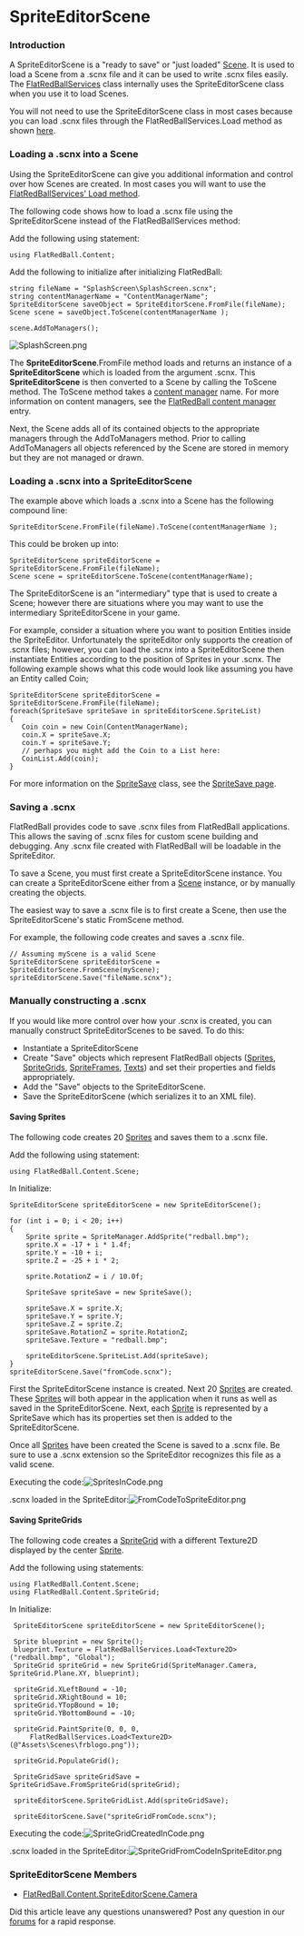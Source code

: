 # SpriteEditorScene

### Introduction

A SpriteEditorScene is a "ready to save" or "just loaded" [Scene](../../../../frb/docs/index.php). It is used to load a Scene from a .scnx file and it can be used to write .scnx files easily. The [FlatRedBallServices](../../../../frb/docs/index.php) class internally uses the SpriteEditorScene class when you use it to load Scenes.

You will not need to use the SpriteEditorScene class in most cases because you can load .scnx files through the FlatRedBallServices.Load method as shown [here](../../../../frb/docs/index.php#Loading\_a\_Scene\_From\_File).

### Loading a .scnx into a Scene

Using the SpriteEditorScene can give you additional information and control over how Scenes are created. In most cases you will want to use the [FlatRedBallServices' Load method](../../../../frb/docs/index.php#Loading\_a\_Scene\_From\_File).

The following code shows how to load a .scnx file using the SpriteEditorScene instead of the FlatRedBallServices method:

Add the following using statement:

```
using FlatRedBall.Content;
```

Add the following to initialize after initializing FlatRedBall:

```
string fileName = "SplashScreen\SplashScreen.scnx";
string contentManagerName = "ContentManagerName";
SpriteEditorScene saveObject = SpriteEditorScene.FromFile(fileName);
Scene scene = saveObject.ToScene(contentManagerName );

scene.AddToManagers();
```

![SplashScreen.png](../../../../.gitbook/assets/migrated\_media-SplashScreen.png)

The **SpriteEditorScene**.FromFile method loads and returns an instance of a **SpriteEditorScene** which is loaded from the argument .scnx. This **SpriteEditorScene** is then converted to a Scene by calling the ToScene method. The ToScene method takes a [content manager](../../../../frb/docs/index.php) name. For more information on content managers, see the [FlatRedBall content manager](../../../../frb/docs/index.php) entry.

Next, the Scene adds all of its contained objects to the appropriate managers through the AddToManagers method. Prior to calling AddToManagers all objects referenced by the Scene are stored in memory but they are not managed or drawn.

### Loading a .scnx into a SpriteEditorScene

The example above which loads a .scnx into a Scene has the following compound line:

```
SpriteEditorScene.FromFile(fileName).ToScene(contentManagerName );
```

This could be broken up into:

```
SpriteEditorScene spriteEditorScene = SpriteEditorScene.FromFile(fileName);
Scene scene = spriteEditorScene.ToScene(contentManagerName);
```

The SpriteEditorScene is an "intermediary" type that is used to create a Scene; however there are situations where you may want to use the intermediary SpriteEditorScene in your game.

For example, consider a situation where you want to position Entities inside the SpriteEditor. Unfortunately the spriteEditor only supports the creation of .scnx files; however, you can load the .scnx into a SpriteEditorScene then instantiate Entities according to the position of Sprites in your .scnx. The following example shows what this code would look like assuming you have an Entity called Coin;

```
SpriteEditorScene spriteEditorScene = SpriteEditorScene.FromFile(fileName);
foreach(SpriteSave spriteSave in spriteEditorScene.SpriteList)
{
   Coin coin = new Coin(ContentManagerName);
   coin.X = spriteSave.X;
   coin.Y = spriteSave.Y;
   // perhaps you might add the Coin to a List here:
   CoinList.Add(coin);
}
```

For more information on the [SpriteSave](../../../../frb/docs/index.php) class, see the [SpriteSave page](../../../../frb/docs/index.php).

### Saving a .scnx

FlatRedBall provides code to save .scnx files from FlatRedBall applications. This allows the saving of .scnx files for custom scene building and debugging. Any .scnx file created with FlatRedBall will be loadable in the SpriteEditor.

To save a Scene, you must first create a SpriteEditorScene instance. You can create a SpriteEditorScene either from a [Scene](../../../../frb/docs/index.php) instance, or by manually creating the objects.

The easiest way to save a .scnx file is to first create a Scene, then use the SpriteEditorScene's static FromScene method.

For example, the following code creates and saves a .scnx file.

```
// Assuming myScene is a valid Scene
SpriteEditorScene spriteEditorScene = SpriteEditorScene.FromScene(myScene);
spriteEditorScene.Save("fileName.scnx");
```

### Manually constructing a .scnx

If you would like more control over how your .scnx is created, you can manually construct SpriteEditorScenes to be saved. To do this:

* Instantiate a SpriteEditorScene
* Create "Save" objects which represent FlatRedBall objects ([Sprites](../../../../frb/docs/index.php), [SpriteGrids](../../../../frb/docs/index.php), [SpriteFrames](../../../../frb/docs/index.php), [Texts](../../../../frb/docs/index.php)) and set their properties and fields appropriately.
* Add the "Save" objects to the SpriteEditorScene.
* Save the SpriteEditorScene (which serializes it to an XML file).

#### Saving Sprites

The following code creates 20 [Sprites](../../../../frb/docs/index.php) and saves them to a .scnx file.

Add the following using statement:

```
using FlatRedBall.Content.Scene;
```

In Initialize:

```
SpriteEditorScene spriteEditorScene = new SpriteEditorScene();

for (int i = 0; i < 20; i++)
{
    Sprite sprite = SpriteManager.AddSprite("redball.bmp");
    sprite.X = -17 + i * 1.4f;
    sprite.Y = -10 + i;
    sprite.Z = -25 + i * 2;

    sprite.RotationZ = i / 10.0f;

    SpriteSave spriteSave = new SpriteSave();

    spriteSave.X = sprite.X;
    spriteSave.Y = sprite.Y;
    spriteSave.Z = sprite.Z;
    spriteSave.RotationZ = sprite.RotationZ;
    spriteSave.Texture = "redball.bmp";

    spriteEditorScene.SpriteList.Add(spriteSave);
}
spriteEditorScene.Save("fromCode.scnx");
```

First the SpriteEditorScene instance is created. Next 20 [Sprites](../../../../frb/docs/index.php) are created. These [Sprites](../../../../frb/docs/index.php) will both appear in the application when it runs as well as saved in the SpriteEditorScene. Next, each [Sprite](../../../../frb/docs/index.php) is represented by a SpriteSave which has its properties set then is added to the SpriteEditorScene.

Once all [Sprites](../../../../frb/docs/index.php) have been created the Scene is saved to a .scnx file. Be sure to use a .scnx extension so the SpriteEditor recognizes this file as a valid scene.

Executing the code:![SpritesInCode.png](../../../../.gitbook/assets/migrated\_media-SpritesInCode.png)

.scnx loaded in the SpriteEditor:![FromCodeToSpriteEditor.png](../../../../.gitbook/assets/migrated\_media-FromCodeToSpriteEditor.png)

#### Saving SpriteGrids

The following code creates a [SpriteGrid](../../../../frb/docs/index.php) with a different Texture2D displayed by the center [Sprite](../../../../frb/docs/index.php).

Add the following using statements:

```
using FlatRedBall.Content.Scene;
using FlatRedBall.Content.SpriteGrid;
```

In Initialize:

```
 SpriteEditorScene spriteEditorScene = new SpriteEditorScene();

 Sprite blueprint = new Sprite();
 blueprint.Texture = FlatRedBallServices.Load<Texture2D>("redball.bmp", "Global");
 SpriteGrid spriteGrid = new SpriteGrid(SpriteManager.Camera, SpriteGrid.Plane.XY, blueprint);

 spriteGrid.XLeftBound = -10;
 spriteGrid.XRightBound = 10;
 spriteGrid.YTopBound = 10;
 spriteGrid.YBottomBound = -10;

 spriteGrid.PaintSprite(0, 0, 0,
     FlatRedBallServices.Load<Texture2D>(@"Assets\Scenes\frblogo.png"));

 spriteGrid.PopulateGrid();

 SpriteGridSave spriteGridSave = SpriteGridSave.FromSpriteGrid(spriteGrid);

 spriteEditorScene.SpriteGridList.Add(spriteGridSave);

 spriteEditorScene.Save("spriteGridFromCode.scnx");
```

Executing the code:![SpriteGridCreatedInCode.png](../../../../.gitbook/assets/migrated\_media-SpriteGridCreatedInCode.png)

.scnx loaded in the SpriteEditor:![SpriteGridFromCodeInSpriteEditor.png](../../../../.gitbook/assets/migrated\_media-SpriteGridFromCodeInSpriteEditor.png)

### SpriteEditorScene Members

* [FlatRedBall.Content.SpriteEditorScene.Camera](../../../../frb/docs/index.php)

Did this article leave any questions unanswered? Post any question in our [forums](../../../../frb/forum.md) for a rapid response.

